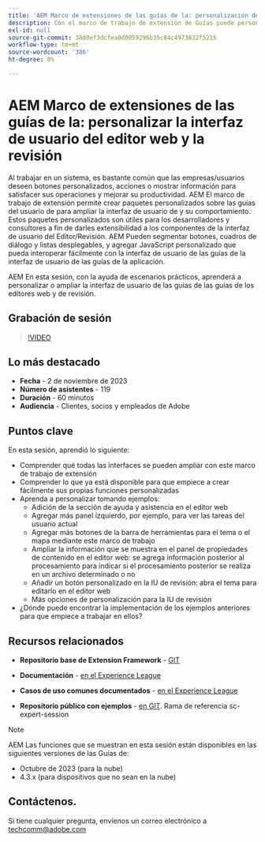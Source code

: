 ```yaml
---
title: 'AEM Marco de extensiones de las guías de la: personalización de la interfaz de usuario del editor web y revisión'
description: Con el marco de trabajo de extensión de Guías puede personalizar las secciones deseadas de la interfaz de usuario de revisión o el editor web mediante JSON, CSS y JavaScript fáciles de actualizar.
exl-id: null
source-git-commit: 38d0ef3dcfea0d0059296b35c84c4973832f5215
workflow-type: tm+mt
source-wordcount: '386'
ht-degree: 0%

---
```


# AEM Marco de extensiones de las guías de la: personalizar la interfaz de usuario del editor web y la revisión

Al trabajar en un sistema, es bastante común que las empresas/usuarios deseen botones personalizados, acciones o mostrar información para satisfacer sus operaciones y mejorar su productividad. AEM El marco de trabajo de extensión permite crear paquetes personalizados sobre las guías del usuario de para ampliar la interfaz de usuario de y su comportamiento. Estos paquetes personalizados son útiles para los desarrolladores y consultores a fin de darles extensibilidad a los componentes de la interfaz de usuario del Editor/Revisión. AEM Pueden segmentar botones, cuadros de diálogo y listas desplegables, y agregar JavaScript personalizado que pueda interoperar fácilmente con la interfaz de usuario de las guías de la interfaz de usuario de las guías de la aplicación.

AEM En esta sesión, con la ayuda de escenarios prácticos, aprenderá a personalizar o ampliar la interfaz de usuario de las guías de las guías de los editores web y de revisión.

## Grabación de sesión

>[!VIDEO](https://video.tv.adobe.com/v/3425476/review-ui-customization-guides-extension-framework-web-editor)

## Lo más destacado

- **Fecha** - 2 de noviembre de 2023
- **Número de asistentes** - 119
- **Duración** - 60 minutos
- **Audiencia** - Clientes, socios y empleados de Adobe

## Puntos clave

En esta sesión, aprendió lo siguiente:
- Comprender qué todas las interfaces se pueden ampliar con este marco de trabajo de extensión
- Comprender lo que ya está disponible para que empiece a crear fácilmente sus propias funciones personalizadas
- Aprenda a personalizar tomando ejemplos:
   - Adición de la sección de ayuda y asistencia en el editor web
   - Agregar más panel izquierdo, por ejemplo, para ver las tareas del usuario actual
   - Agregar más botones de la barra de herramientas para el tema o el mapa mediante este marco de trabajo
   - Ampliar la información que se muestra en el panel de propiedades de contenido en el editor web: se agrega información posterior al procesamiento para indicar si el procesamiento posterior se realiza en un archivo determinado o no
   - Añadir un botón personalizado en la IU de revisión: abra el tema para editarlo en el editor web
   - Más opciones de personalización para la IU de revisión
- ¿Dónde puede encontrar la implementación de los ejemplos anteriores para que empiece a trabajar en ellos?


## Recursos relacionados

- **Repositorio base de Extension Framework** - [GIT](https://github.com/adobe/guides-extension/tree/main)

- **Documentación** - [en el Experience League](https://guides-extension.vercel.app/docs/aem_guides_framework/basic_customisation)

- **Casos de uso comunes documentados** - [en el Experience League](https://guides-extension.vercel.app/docs/aem_guides_framework/basic_customisation)

- **Repositorio público con ejemplos** - [en GIT](https://github.com/adobe/guides-extension/tree/sc-expert-session). Rama de referencia sc-expert-session


>[!NOTE]
>
> AEM Las funciones que se muestran en esta sesión están disponibles en las siguientes versiones de las Guías de:
> - Octubre de 2023 (para la nube)
> - 4.3.x (para dispositivos que no sean en la nube)



## Contáctenos.

Si tiene cualquier pregunta, envíenos un correo electrónico a <techcomm@adobe.com>
